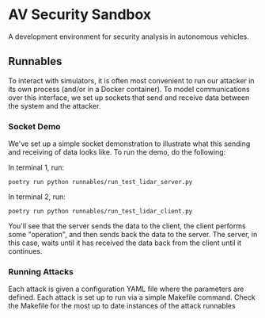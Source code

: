 # AV Security Sandbox

A development environment for security analysis in autonomous vehicles.


## Runnables

To interact with simulators, it is often most convenient to run our attacker in its own process (and/or in a Docker container). To model communications over this interface, we set up sockets that send and receive data between the system and the attacker.


### Socket Demo

We've set up a simple socket demonstration to illustrate what this sending and receiving of data looks like. To run the demo, do the following:

In terminal 1, run:
```
poetry run python runnables/run_test_lidar_server.py
```

In terminal 2, run:
```
poetry run python runnables/run_test_lidar_client.py
```

You'll see that the server sends the data to the client, the client performs some "operation", and then sends back the data to the server. The server, in this case, waits until it has received the data back from the client until it continues.


### Running Attacks

Each attack is given a configuration YAML file where the parameters are defined. Each attack is set up to run via a simple Makefile command. Check the Makefile for the most up to date instances of the attack runnables